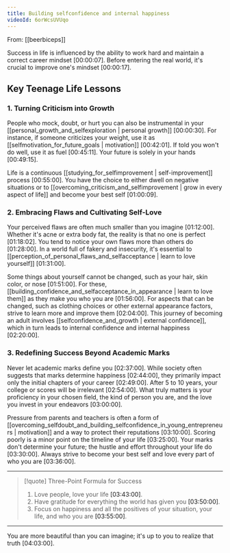 ```yaml
---
title: Building selfconfidence and internal happiness
videoId: 6orWcsUVUqo
---
```


From: [[beerbiceps]] <br/> 

Success in life is influenced by the ability to work hard and maintain a correct career mindset <a class="yt-timestamp" data-t="00:00:07">[00:00:07]</a>. Before entering the real world, it's crucial to improve one's mindset <a class="yt-timestamp" data-t="00:00:17">[00:00:17]</a>.

## Key Teenage Life Lessons

### 1. Turning Criticism into Growth

People who mock, doubt, or hurt you can also be instrumental in your [[personal_growth_and_selfexploration | personal growth]] <a class="yt-timestamp" data-t="00:00:30">[00:00:30]</a>. For instance, if someone criticizes your weight, use it as [[selfmotivation_for_future_goals | motivation]] <a class="yt-timestamp" data-t="00:42:01">[00:42:01]</a>. If told you won't do well, use it as fuel <a class="yt-timestamp" data-t="00:45:11">[00:45:11]</a>. Your future is solely in your hands <a class="yt-timestamp" data-t="00:49:15">[00:49:15]</a>.

Life is a continuous [[studying_for_selfimprovement | self-improvement]] process <a class="yt-timestamp" data-t="00:55:00">[00:55:00]</a>. You have the choice to either dwell on negative situations or to [[overcoming_criticism_and_selfimprovement | grow in every aspect of life]] and become your best self <a class="yt-timestamp" data-t="01:00:09">[01:00:09]</a>.

### 2. Embracing Flaws and Cultivating Self-Love

Your perceived flaws are often much smaller than you imagine <a class="yt-timestamp" data-t="01:12:00">[01:12:00]</a>. Whether it's acne or extra body fat, the reality is that no one is perfect <a class="yt-timestamp" data-t="01:18:02">[01:18:02]</a>. You tend to notice your own flaws more than others do <a class="yt-timestamp" data-t="01:28:00">[01:28:00]</a>. In a world full of fakery and insecurity, it's essential to [[perception_of_personal_flaws_and_selfacceptance | learn to love yourself]] <a class="yt-timestamp" data-t="01:31:00">[01:31:00]</a>.

Some things about yourself cannot be changed, such as your hair, skin color, or nose <a class="yt-timestamp" data-t="01:51:00">[01:51:00]</a>. For these, [[building_confidence_and_selfacceptance_in_appearance | learn to love them]] as they make you who you are <a class="yt-timestamp" data-t="01:56:00">[01:56:00]</a>. For aspects that can be changed, such as clothing choices or other external appearance factors, strive to learn more and improve them <a class="yt-timestamp" data-t="02:04:00">[02:04:00]</a>. This journey of becoming an adult involves [[selfconfidence_and_growth | external confidence]], which in turn leads to internal confidence and internal happiness <a class="yt-timestamp" data-t="02:20:00">[02:20:00]</a>.

### 3. Redefining Success Beyond Academic Marks

Never let academic marks define you <a class="yt-timestamp" data-t="02:37:00">[02:37:00]</a>. While society often suggests that marks determine happiness <a class="yt-timestamp" data-t="02:44:00">[02:44:00]</a>, they primarily impact only the initial chapters of your career <a class="yt-timestamp" data-t="02:49:00">[02:49:00]</a>. After 5 to 10 years, your college or scores will be irrelevant <a class="yt-timestamp" data-t="02:54:00">[02:54:00]</a>. What truly matters is your proficiency in your chosen field, the kind of person you are, and the love you invest in your endeavors <a class="yt-timestamp" data-t="03:00:00">[03:00:00]</a>.

Pressure from parents and teachers is often a form of [[overcoming_selfdoubt_and_building_selfconfidence_in_young_entrepreneurs | motivation]] and a way to protect their reputations <a class="yt-timestamp" data-t="03:10:00">[03:10:00]</a>. Scoring poorly is a minor point on the timeline of your life <a class="yt-timestamp" data-t="03:25:00">[03:25:00]</a>. Your marks don't determine your future; the hustle and effort throughout your life do <a class="yt-timestamp" data-t="03:30:00">[03:30:00]</a>. Always strive to become your best self and love every part of who you are <a class="yt-timestamp" data-t="03:36:00">[03:36:00]</a>.

---
> [!quote] Three-Point Formula for Success
> 1.  Love people, love your life <a class="yt-timestamp" data-t="03:43:00">[03:43:00]</a>.
> 2.  Have gratitude for everything the world has given you <a class="yt-timestamp" data-t="03:50:00">[03:50:00]</a>.
> 3.  Focus on happiness and all the positives of your situation, your life, and who you are <a class="yt-timestamp" data-t="03:55:00">[03:55:00]</a>.
---

You are more beautiful than you can imagine; it's up to you to realize that truth <a class="yt-timestamp" data-t="04:03:00">[04:03:00]</a>.